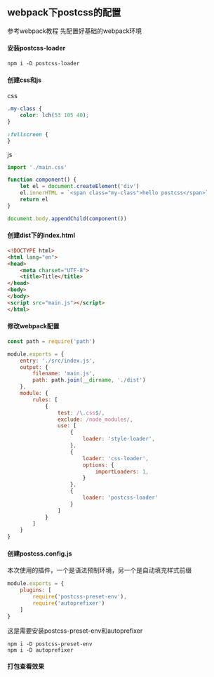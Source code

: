 ## webpack下postcss的配置
参考webpack教程 先配置好基础的webpack环境

#### 安装postcss-loader
```
npm i -D postcss-loader
```

#### 创建css和js
css
```css
.my-class {
    color: lch(53 105 40);
}

:fullscreen {
}
```
js
```js
import './main.css'

function component() {
    let el = document.createElement('div')
    el.innerHTML = `<span class="my-class">hello postcss</span>`
    return el
}

document.body.appendChild(component())
```

#### 创建dist下的index.html
```html
<!DOCTYPE html>
<html lang="en">
<head>
    <meta charset="UTF-8">
    <title>Title</title>
</head>
<body>
</body>
<script src="main.js"></script>
</html>
```

#### 修改webpack配置
```js
const path = require('path')

module.exports = {
    entry: './src/index.js',
    output: {
        filename: 'main.js',
        path: path.join(__dirname, './dist')
    },
    module: {
        rules: [
            {
                test: /\.css$/,
                exclude: /node_modules/,
                use: [
                    {
                        loader: 'style-loader',
                    },
                    {
                        loader: 'css-loader',
                        options: {
                            importLoaders: 1,
                        }
                    },
                    {
                        loader: 'postcss-loader'
                    }
                ]
            }
        ]
    }
}
```

#### 创建postcss.config.js
本次使用的插件，一个是语法预制环境，另一个是自动填充样式前缀
```js
module.exports = {
    plugins: [
        require('postcss-preset-env'),
        require('autoprefixer')
    ]
}
```
这是需要安装postcss-preset-env和autoprefixer
```
npm i -D postcss-preset-env
npm i -D autoprefixer
```

#### 打包查看效果
